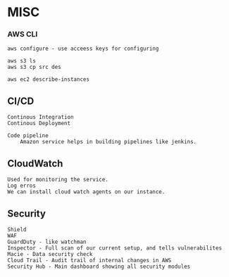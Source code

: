 # MISC


### AWS CLI
	aws configure - use acceess keys for configuring

	aws s3 ls
	aws s3 cp src des

	aws ec2 describe-instances


## CI/CD

	Continous Integration
	Continous Deployment

	Code pipeline 
		Amazon service helps in building pipelines like jenkins.

## CloudWatch

	Used for monitoring the service.
	Log erros
	We can install cloud watch agents on our instance.

## Security

	Shield
	WAF
	GuardDuty - like watchman
	Inspector - Full scan of our current setup, and tells vulnerabilites
	Macie - Data security check
	Cloud Trail - Audit trail of internal changes in AWS
	Security Hub - Main dashboard showing all security modules

